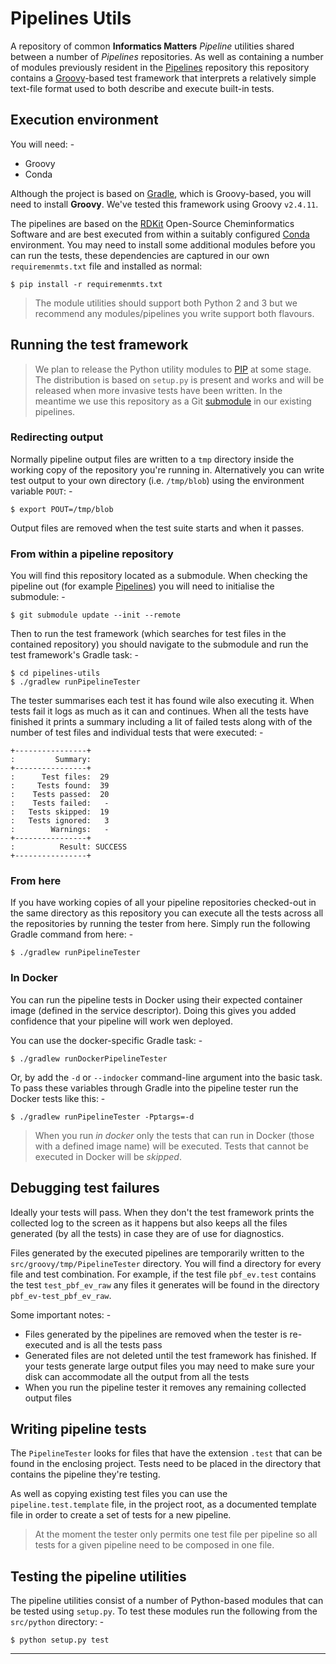 # Pipelines Utils
A repository of common **Informatics Matters** _Pipeline_ utilities shared
between a number of _Pipelines_ repositories. As well as containing a number
of modules previously resident in the [Pipelines] repository this repository
contains a [Groovy]-based test framework that interprets a relatively simple
text-file format used to both describe and execute built-in tests.

## Execution environment
You will need: -

-   Groovy
-   Conda

Although the project is based on [Gradle], which is Groovy-based,
you will need to install **Groovy**. We've tested this framework using Groovy
`v2.4.11`.

The pipelines are based on the [RDKit] Open-Source Cheminformatics Software
and are best executed from within a suitably configured [Conda] environment.
You may need to install some additional modules before you can run the tests,
these dependencies are captured in our own `requiremenmts.txt` file and
installed as normal:

    $ pip install -r requiremenmts.txt

>   The module utilities should support both Python 2 and 3 but we recommend
    any modules/pipelines you write support both flavours.

## Running the test framework
>   We plan to release the Python utility modules to [PIP] at some stage. The
    distribution is based on `setup.py` is present and works and will be
    released when more invasive tests have been written. In the meantime we
    use this repository as a Git [submodule] in our existing pipelines.

### Redirecting output
Normally pipeline output files are written to a `tmp` directory inside
the working copy of the repository you're running in. Alternatively you
can write test output to your own directory (i.e. `/tmp/blob`) using
the environment variable `POUT`: -

    $ export POUT=/tmp/blob

Output files are removed when the test suite starts and when it passes.
 
### From within a pipeline repository
You will find this repository located as a submodule. When checking the
pipeline out (for example [Pipelines]) you will need to initialise the
submodule: -

    $ git submodule update --init --remote
    
Then to run the test framework (which searches for test files in the contained
repository) you should navigate to the submodule and run the test framework's
Gradle task: -

    $ cd pipelines-utils
    $ ./gradlew runPipelineTester

The tester summarises each test it has found wile also executing it.
When tests fail it logs as much as it can and continues. When all the tests
have finished it prints a summary including a lit of failed tests along with
of the number of test files and individual tests that were executed: -

    +----------------+
    :         Summary: 
    +----------------+
    :      Test files:  29
    :     Tests found:  39
    :    Tests passed:  20
    :    Tests failed:   -
    :   Tests skipped:  19
    :   Tests ignored:   3
    :        Warnings:   -
    +----------------+
    :          Result: SUCCESS
    +----------------+

### From here
If you have working copies of all your pipeline repositories checked-out
in the same directory as this repository you can execute all the tests
across all the repositories by running the tester from here. Simply
run the following Gradle command from here: -

    $ ./gradlew runPipelineTester

### In Docker
You can run the pipeline tests in Docker using their expected container
image (defined in the service descriptor). Doing this gives you added
confidence that your pipeline will work wen deployed.

You can use the docker-specific Gradle task: -

    $ ./gradlew runDockerPipelineTester
    
Or, by add the `-d` or `--indocker` command-line argument into the basic
task. To pass these variables through Gradle into the pipeline tester
run the Docker tests like this: -

    $ ./gradlew runPipelineTester -Pptargs=-d

>   When you run _in docker_ only the tests that can run in Docker (those with
    a defined image name) will be executed. Tests that cannot be executed in
    Docker will be _skipped_.
    
## Debugging test failures
Ideally your tests will pass. When they don't the test framework prints
the collected log to the screen as it happens but also keeps all the files
generated (by all the tests) in case they are of use for diagnostics.

Files generated by the executed pipelines are temporarily written
to the `src/groovy/tmp/PipelineTester` directory. You will find a directory
for every file and test combination. For example, if the test file 
`pbf_ev.test` contains the test `test_pbf_ev_raw` any files it generates
will be found in the directory `pbf_ev-test_pbf_ev_raw`.

Some important notes: -

-   Files generated by the pipelines are removed when the tester is
    re-executed and is all the tests pass
-   Generated files are not deleted until the test framework has finished.
    If your tests generate large output files you may need to make sure your
    disk can accommodate all the output from all the tests
-   When you run the pipeline tester it removes any remaining collected
    output files 

## Writing pipeline tests
The `PipelineTester` looks for files that have the extension `.test` that
can be found in the enclosing project. Tests need to be placed in the
directory that contains the pipeline they're testing.

As well as copying existing test files you can use the `pipeline.test.template`
file, in the project root, as a documented template file
in order to create a set of tests for a new pipeline.

>   At the moment the tester only permits one test file per pipeline so all 
    tests for a given pipeline need to be composed in one file. 

## Testing the pipeline utilities
The pipeline utilities consist of a number of Python-based modules
that can be tested using `setup.py`. To test these modules run the
following from the `src/python` directory: -

    $ python setup.py test
 
---

[Conda]: https://conda.io/docs/
[Gradle]: https://gradle.org
[Groovy]: http://groovy-lang.org
[PIP]: https://pypi.python.org/pypi
[Pipelines]: https://github.com/InformaticsMatters/pipelines.git
[RDKit]: http://www.rdkit.org
[Submodule]: https://git-scm.com/docs/gitsubmodules
